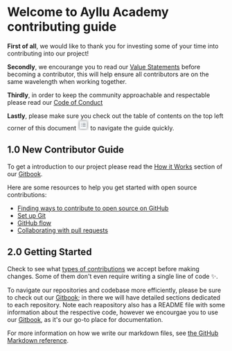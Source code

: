# Welcome to Ayllu Academy contributing guide

**First of all**, we would like to thank you for investing some of your time into contributing into our project!

**Secondly**, we encourange you to read our [Value Statements](https://ayllu-academy-docs.gitbook.io/ayllu-documentation/about-ayllu/our-mission-vision-and-values) before becoming a contributor, this will help ensure all contributors are on the same wavelength when working together.

**Thirdly**, in order to keep the community approachable and respectable please read our [Code of Conduct](./CODE_OF_CONDUCT.md)

**Lastly**, please make sure you check out the table of contents on the top left corner of this document <img src="./assets/images/table-of-contents.png" width="25" height="25" /> to navigate the guide quickly.

## 1.0 New Contributor Guide

To get a introduction to our project please read the [How it Works](https://ayllu-academy-docs.gitbook.io/ayllu-documentation/fundamentals/how-it-works) section of our [Gitbook](https://ayllu.gitbook.io/ayllu-documentation/).

Here are some resources to help you get started with open source contributions:

- [Finding ways to contribute to open source on GitHub](https://docs.github.com/en/get-started/exploring-projects-on-github/finding-ways-to-contribute-to-open-source-on-github)
- [Set up Git](https://docs.github.com/en/get-started/quickstart/set-up-git)
- [GitHub flow](https://docs.github.com/en/get-started/quickstart/github-flow)
- [Collaborating with pull requests](https://docs.github.com/en/github/collaborating-with-pull-requests)

## 2.0 Getting Started

Check to see what [types of contributions](/contributing-ref/types-of-contributions.md) we accept before making changes. Some of them don't even require writing a single line of code :sparkles:.

To navigate our repositories and codebase more efficiently, please be sure to check out our [Gitbook](https://ayllu.gitbook.io/ayllu-documentation/); in there we will have detailed sections dedicated to each repository. Note each reapository also has a README file with some information about the respective code, however we encourgae you to use our [Gitbook](https://ayllu.gitbook.io/ayllu-documentation/), as it's our go-to place for documentation.

For more information on how we write our markdown files, see [the GitHub Markdown reference](contributing/content-markup-reference.md).

